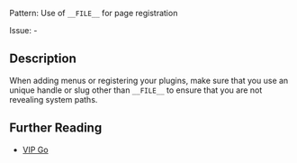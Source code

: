 Pattern: Use of `__FILE__` for page registration

Issue: -

## Description

When adding menus or registering your plugins, make sure that you use an unique handle or slug other than `__FILE__` to ensure that you are not revealing system paths.

## Further Reading

* [VIP Go](https://vip.wordpress.com/documentation/vip-go/code-review-blockers-warnings-notices/#using-__file__-for-page-registration)
